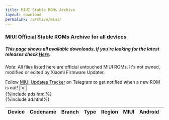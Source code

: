 ```yaml
---
title: MIUI Stable ROMs Archive
layout: download
permalink: /archive/miui/
---
```


### MIUI Official Stable ROMs Archive for all devices
##### This page shows all available downloads. If you're looking for the latest releases check [Here](/miui/).

*Note*: All files listed here are official untouched MIUI ROMs. It's not owned, modified or edited by Xiaomi Firmware
Updater.

<div class="alert alert-primary alert-dismissible fade show" role="alert">
    Follow <a href="https://t.me/MIUIUpdatesTracker" class="alert-link">MIUI Updates Tracker</a> on Telegram to get
    notified when a new ROM is out!
    <button type="button" class="close" data-dismiss="alert" aria-label="Close">
        <span aria-hidden="true">&times;</span>
    </button>
</div>
{%include ads.html%}
<div class="table-responsive-md" id="table-wrapper">
    {%include ad.html%}
    <table id="miui" class="display dt-responsive compact table table-striped table-hover table-sm">
        <thead class="thead-dark">
            <tr>
                <th data-ref="device">Device</th>
                <th data-ref="codename">Codename</th>
                <th data-ref="branch">Branch</th>
                <th data-ref="type">Type</th>
                <th data-ref="region">Region</th>
                <th data-ref="miui">MIUI</th>
                <th data-ref="android">Android</th>
                <th data-ref="link">Link</th>
            </tr>
        </thead>
        <script>loadMiuiArchive('')</script>
    </table>
</div>
